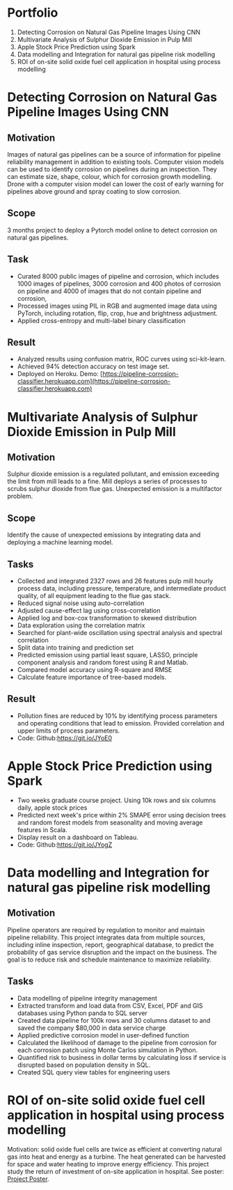 # Portfolio #

1. Detecting Corrosion on Natural Gas Pipeline Images Using CNN
2. Multivariate Analysis of Sulphur Dioxide Emission in Pulp Mill
3. Apple Stock Price Prediction using Spark
4. Data modelling and Integration for natural gas pipeline risk modelling
5. ROI of on-site solid oxide fuel cell application in hospital using process modelling



# Detecting Corrosion on Natural Gas Pipeline Images Using CNN
## Motivation
Images of natural gas pipelines can be a source of information for pipeline reliability management in addition to existing tools. Computer vision models can be used to identify corrosion on pipelines during an inspection. They can estimate size, shape, colour, which for corrosion growth modelling. Drone with a computer vision model can lower the cost of early warning for pipelines above ground and spray coating to slow corrosion.
## Scope
3 months project to deploy a Pytorch model online to detect corrosion on natural gas pipelines.
## Task
- Curated 8000 public images of pipeline and corrosion, which includes 1000 images of pipelines, 3000 corrosion and 400 photos of corrosion on pipeline and 4000 of images that do not contain pipeline and corrosion, 
- Processed images using PIL in RGB and augmented image data using PyTorch, including rotation, flip, crop, hue and brightness adjustment. 
- Applied cross-entropy and multi-label binary classification
## Result
- Analyzed results using confusion matrix, ROC curves using sci-kit-learn. 
- Achieved 94% detection accuracy on test image set. 
- Deployed on Heroku. Demo: [https://pipeline-corrosion-classifier.herokuapp.com](https://pipeline-corrosion-classifier.herokuapp.com)
# Multivariate Analysis of Sulphur Dioxide Emission in Pulp Mill
## Motivation
Sulphur dioxide emission is a regulated pollutant, and emission exceeding the limit from mill leads to a fine. Mill deploys a series of processes to scrubs sulphur dioxide from flue gas. Unexpected emission is a multifactor problem.
## Scope
Identify the cause of unexpected emissions by integrating data and deploying a machine learning model.
## Tasks
- Collected and integrated 2327 rows and 26 features pulp mill hourly process data, including pressure, temperature, and intermediate product quality, of all equipment leading to the flue gas stack.
- Reduced signal noise using auto-correlation
- Adjusted cause-effect lag using cross-correlation
- Applied log and box-cox transformation to skewed distribution
- Data exploration using the correlation matrix
- Searched for plant-wide oscillation using spectral analysis and spectral correlation
- Split data into training and prediction set
- Predicted emission using partial least square, LASSO, principle component analysis and random forest using R and Matlab. 
- Compared model accuracy using R-square and RMSE
- Calculate feature importance of tree-based models.
## Result
- Pollution fines are reduced by 10% by identifying process parameters and operating conditions that lead to emission. Provided correlation and upper limits of process parameters.
- Code: Github:https://git.io/JYoE0
# Apple Stock Price Prediction using Spark
- Two weeks graduate course project. Using 10k rows and six columns daily, apple stock prices
- Predicted next week's price within 2% SMAPE error using decision trees and random forest models from seasonality and moving average features in Scala. 
- Display result on a dashboard on Tableau.
- Code: Github:https://git.io/JYogZ
# Data modelling and Integration for natural gas pipeline risk modelling
## Motivation
Pipeline operators are required by regulation to monitor and maintain pipeline reliability. This project integrates data from multiple sources, including inline inspection, report, geographical database, to predict the probability of gas service disruption and the impact on the business. The goal is to reduce risk and schedule maintenance to maximize reliability.

## Tasks
- Data modelling of pipeline integrity management
- Extracted transform and load data from CSV, Excel, PDF and GIS databases using Python panda to SQL server 
- Created data pipeline for 100k rows and 30 columns dataset to and saved the company $80,000 in data service charge
- Applied predictive corrosion model in user-defined function
- Calculated the likelihood of damage to the pipeline from corrosion for each corrosion patch using Monte Carlos simulation in Python.
- Quantified risk to business in dollar terms by calculating loss if service is disrupted based on population density in SQL. 
- Created SQL query view tables for engineering users
# ROI of on-site solid oxide fuel cell application in hospital using process modelling
Motivation: solid oxide fuel cells are twice as efficient at converting natural gas into heat and energy as a turbine. The heat generated can be harvested for space and water heating to improve energy efficiency. This project study the return of investment of on-site application in hospital.
See poster: [Project Poster](https://github.com/yungchidanielcho/Portfolio/blob/main/ROI%20and%20emission%20analysis%20of%20solid%20fuel%20cell%20application%20for%20hospital%20Poster.pdf).




